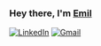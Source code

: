 ### Hey there, I'm <a href ="https://github.com/EmilVl6">Emil</a> 
<p>
<a href="https://www.linkedin.com/in/emil-vinod-03a743278/"><img src="https://img.shields.io/badge/linkedin-%230077B5.svg?style=flat&logo=linkedin&logoColor=white" alt="LinkedIn"></a>
<a href=mailto:emilvinod@gmail.com?subject="Hello_There!"><img src="https://img.shields.io/badge/Gmail-D14836?style=flat&logo=gmail&logoColor=white" alt="Gmail"></a>
</p>
